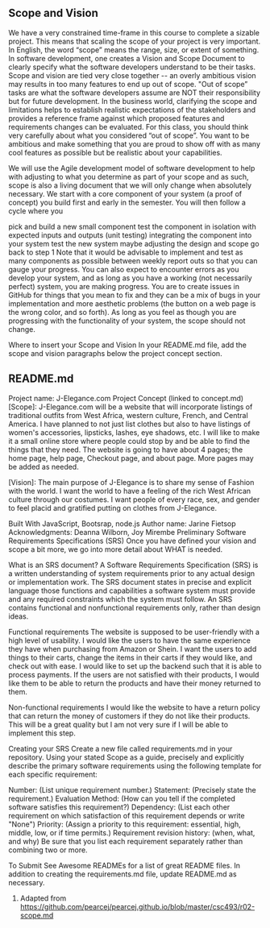 ## Scope and Vision
We have a very constrained time-frame in this course to complete a sizable project. This means that scaling the scope of your project is very important. In English, the word “scope” means the range, size, or extent of something. In software development, one creates a Vision and Scope Document to clearly specify what the software developers understand to be their tasks. Scope and vision are tied very close together -- an overly ambitious vision may results in too many features to end up out of scope. "Out of scope” tasks are what the software developers assume are NOT their responsibility but for future development. In the business world, clarifying the scope and limitations helps to establish realistic expectations of the stakeholders and provides a reference frame against which proposed features and requirements changes can be evaluated. For this class, you should think very carefully about what you considered “out of scope”. You want to be ambitious and make something that you are proud to show off with as many cool features as possible but be realistic about your capabilities.

We will use the Agile development model of software development to help with adjusting to what you determine as part of your scope and as such, scope is also a living document that we will only change when absolutely necessary. We start with a core component of your system (a proof of concept) you build first and early in the semester. You will then follow a cycle where you

pick and build a new small component
test the component in isolation with expected inputs and outputs (unit testing)
integrating the component into your system
test the new system
maybe adjusting the design and scope
go back to step 1
Note that it would be advisable to implement and test as many components as possible between weekly report outs so that you can gauge your progress. You can also expect to encounter errors as you develop your system, and as long as you have a working (not necessarily perfect) system, you are making progress. You are to create issues in GitHub for things that you mean to fix and they can be a mix of bugs in your implementation and more aesthetic problems (the button on a web page is the wrong color, and so forth). As long as you feel as though you are progressing with the functionality of your system, the scope should not change.

Where to insert your Scope and Vision
In your README.md file, add the scope and vision paragraphs below the project concept section.

## README.md

Project name: J-Elegance.com
Project Concept (linked to concept.md)
[Scope]:  J-Elegance.com will be a website that will incorporate listings of traditional outfits from West Africa, western culture, French, and Central America. I have planned to not just list clothes but also to have listings of women's accessories, lipsticks, lashes, eye shadows, etc. I will like to make it a small online store where people could stop by and be able to find the things that they need. The website is going to have about 4 pages; the home page, help page, Checkout page, and about page. More pages may be added as needed.

[Vision]: The main purpose of J-Elegance is  to share my sense of Fashion with the world. I want the world to have a feeling of the rich West African culture through our costumes. I want people of every race, sex, and gender to feel placid and gratified putting on clothes from J-Elegance.


Built With JavaScript, Bootsrap, node.js
Author name: Jarine Fietsop
Acknowledgments: Deanna Wilborn, Joy Mirembe
Preliminary Software Requirements Specifications (SRS)
Once you have defined your vision and scope a bit more, we go into more detail about WHAT is needed.

What is an SRS document?
A Software Requirements Specification (SRS) is a written understanding of system requirements prior to any actual design or implementation work. The SRS document states in precise and explicit language those functions and capabilities a software system must provide and any required constraints which the system must follow. An SRS contains functional and nonfunctional requirements only, rather than design ideas.

Functional requirements
The website is supposed to be user-friendly with a high level of usability. I would like the users to have the same experience they have when purchasing 
from Amazon or Shein. I want the users to add things to their carts, change the items in their carts if they would like, and check out with ease. I would 
like to set up the backend such that it is able to process payments. If the users are not satisfied with their products, I would like them to be able 
to return the products and have their money returned to them.

Non-functional requirements
I would like the website to have a return policy that can return the money of customers if they do not like their products.
This will be a great quality but I am not very sure if I will be able to implement this step.

Creating your SRS
Create a new file called requirements.md in your repository. Using your stated Scope as a guide, precisely and explicitly describe the primary software requirements using the following template for each specific requirement:

Number: (List unique requirement number.)
Statement: (Precisely state the requirement.)
Evaluation Method: (How can you tell if the completed software satisfies this requirement?)
Dependency: (List each other requirement on which satisfaction of this requirement depends or write "None")
Priority: (Assign a priority to this requirement: essential, high, middle, low, or if time permits.)
Requirement revision history: (when, what, and why)
Be sure that you list each requirement separately rather than combining two or more.

To Submit
See Awesome READMEs for a list of great README files. In addition to creating the requirements.md file, update README.md as necessary.

1. Adapted from https://github.com/pearcej/pearcej.github.io/blob/master/csc493/r02-scope.md
